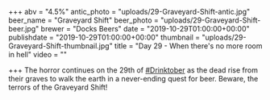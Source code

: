 +++
abv = "4.5%"
antic_photo = "uploads/29-Graveyard-Shift-antic.jpg"
beer_name = "Graveyard Shift"
beer_photo = "uploads/29-Graveyard-Shift-beer.jpg"
brewer = "Docks Beers"
date = "2019-10-29T01:00:00+00:00"
publishdate = "2019-10-29T01:00:00+00:00"
thumbnail = "uploads/29-Graveyard-Shift-thumbnail.jpg"
title = "Day 29 - When there's no more room in hell"
video = ""

+++
The horror continues on the 29th of [#Drinktober](https://www.facebook.com/hashtag/drinktober?source=feed_text&epa=HASHTAG) as the dead rise from their graves to walk the earth in a never-ending quest for beer. Beware, the terrors of the Graveyard Shift!